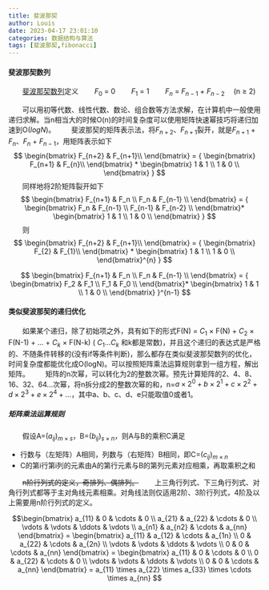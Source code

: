 ```yaml
---
title: 斐波那契
author: Louis
date: 2023-04-17 23:01:10
categories: 数据结构与算法
tags: [斐波那契,fibonacci]
---
```


#### 斐波那契数列

&emsp;&emsp;[斐波那契数列](https://zh.wikipedia.org/wiki/%E6%96%90%E6%B3%A2%E9%82%A3%E5%A5%91%E6%95%B0)定义
&emsp;&emsp;$F_0$ = 0
&emsp;&emsp;$F_1$ = 1
&emsp;&emsp;$F_n$ = $F_{n-1}$ + $F_{n-2}$ &emsp;(n &ge; 2)

&emsp;&emsp;可以用初等代数、线性代数、数论、组合数等方法求解，在计算机中一般使用递归求解。当n相当大的时候O(n)的时间复杂度可以使用矩阵快速幂技巧将递归加速到O($logN$)。
&emsp;&emsp;斐波那契的矩阵表示法，将$F_{n+2}$、$F_{n+1}$裂开，就是$F_{n+1}$ + $F_{n}$、$F_{n}$ + $F_{n-1}$，用矩阵表示如下
$$ \begin{bmatrix}
F_{n+2} & F_{n+1}\\
\end{bmatrix}
= { \begin{bmatrix}
F_{n+1} & F_{n}\\
 \end{bmatrix}
*
\begin{bmatrix}
1 & 1 \\
1 & 0 \\
 \end{bmatrix} } $$
&emsp;&emsp;同样地将2阶矩阵裂开如下
$$ \begin{bmatrix}
F_{n+1} & F_n \\
F_n & F_{n-1} \\
\end{bmatrix} = {
\begin{bmatrix}
F_n & F_{n-1} \\
F_{n-1} & F_{n-2} \\
\end{bmatrix}* \begin{bmatrix}
1 & 1 \\
1 & 0 \\
\end{bmatrix} } $$
&emsp;&emsp;则
$$ \begin{bmatrix}
F_{n+2} & F_{n+1}\\
\end{bmatrix}
= { \begin{bmatrix}
F_{2} & F_{1}\\
 \end{bmatrix}
*
\begin{bmatrix}
1 & 1 \\
1 & 0 \\
 \end{bmatrix}^{n} } $$

$$ \begin{bmatrix}
F_{n+1} & F_n \\
F_n & F_{n-1} \\
\end{bmatrix} = { \begin{bmatrix}
F_2 & F_1 \\
F_1 & F_0 \\
\end{bmatrix}* \begin{bmatrix} 1 & 1 \\ 1 & 0 \\ \end{bmatrix} }^{n-1} $$

#### 类似斐波那契的递归优化

&emsp;&emsp;如果某个递归，除了初始项之外，具有如下的形式F(N) = $C_1$ ${ \times }$ F(N) + $C_2$ ${\times }$ F(N-1) + … + $C_k$ ${\times}$ F(N-k) ( $C_1$…$C_k$ 和k都是常数)，并且这个递归的表达式是严格的、不随条件转移的(没有if等条件判断)，那么都存在类似斐波那契数列的优化，时间复杂度都能优化成O(logN)。可以按照矩阵乘法运算规则拿到一组方程，解出矩阵。
&emsp;&emsp;矩阵的n次幂，可以转化为2的整数次幂。预先计算矩阵的2、4、8、16、32、64...次幂，将n拆分成2的整数次幂的和，n=$a \times 2^0 + b \times 2^1 + c \times 2^2 + d \times 2^3 + e \times 2^4 + ...$，其中a、b、c、d、e只能取值0或者1。

##### 矩阵乘法运算规则

&emsp;&emsp;假设A=$(a_{ij})_{m \times s}$，B=$(b_{ij})_{s \times n}$，则A与B的乘积C满足

- 行数与（左矩阵）A相同，列数与（右矩阵）B相同，即C=$(c_{ij})_{m \times n}$
- C的第i行第i列的元素由A的第行元素与B的第列元素对应相乘，再取乘积之和

&emsp;&emsp;~~n阶行列式的定义，奇排列、偶排列。~~
&emsp;&emsp;上三角行列式、下三角行列式、对角行列式都等于主对角线元素相乘。对角线法则仅适用2阶、3阶行列式，4阶及以上需要用n阶行列式的定义。

$$\begin{bmatrix}
a_{11} & 0      & \cdots & 0 \\
a_{21} & a_{22}      & \cdots & 0 \\
\vdots & \vdots & \ddots & \vdots \\
a_{n1} & a_{n2} & \cdots & a_{nn}
\end{bmatrix}
 = \begin{bmatrix}
a_{11} & a_{12} & \cdots & a_{1n} \\
0      & a_{22} & \cdots & a_{2n} \\
\vdots & \vdots & \ddots & \vdots \\
0      & 0      & \cdots & a_{nn}
\end{bmatrix} = \begin{bmatrix}
a_{11} & 0      & \cdots & 0 \\
0      & a_{22} & \cdots & 0 \\
\vdots & \vdots & \ddots & \vdots \\
0      & 0      & \cdots & a_{nn}
\end{bmatrix} = a_{11} \times a_{22} \times a_{33} \times \cdots \times a_{nn} $$

